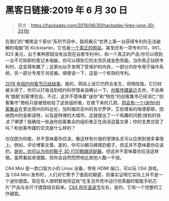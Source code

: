 # 黑客日链接:2019 年 6 月 30 日

> 原文：<https://hackaday.com/2019/06/30/hackaday-links-june-30-2019/>

在我们的“嘲笑这个家伙”系列节目中，我将展示“世界上第一台获得专利的无法破解的电脑”的 Kickstarter。它也是[一个真正的网站](https://microsafex.com/)，甚至还有一项专利(10，061，923 美元，出于某种原因没有出现在谷歌专利中)，和一个真正的产品:你可以得到一台不可拆卸的笔记本电脑，你可以得到它的太空灰或金色饰面。当你真正钻研专利时，这变得有趣了；这家伙似乎发明了受保护的内存，一部分内存专用于操作系统，另一部分专用于浏览器。顺便说一下，这是一个有效的专利。

[2019 年纽约创客节已经结束](https://makerfaire.com/new-york/)。是的，网站上说它仍然会发生，但相信我，它已经被关闭了，你可以打电话到纽约科学馆亲自确认一下。[创客传媒最近](https://hackaday.com/2019/06/07/maker-media-ceases-operations/)去世，不会再有‘旗舰’创客博览会。不过，这并不意味着“迷你”和“特色”的创客集市已经消亡:“创客集市”商标只是被授权给了这些组织者。在接下来的几周，[将会有一个(迷你)创客集会](https://makerfaire.com/map/)在爱达荷州的科达伦，加利福尼亚州的吉尔罗伊，艾伯塔省的埃德蒙顿，田纳西州的金斯波特，以及底特律的大城市。这就提出了一个有趣的问题:授权的钱*去了哪里*？我确信一些迷你创客集会的组织者正在阅读这篇文章；你的支票兑现了吗？和创客传媒的交流是什么样的？

仅仅因为你能，并不意味着你应该。像这样有价值的至理名言可以应用到很多事情上。例如，评论博客文章。是的，你可以朝马蜂窝扔棍子，但这并不意味着你应该扔。[是的，你可以为你的鞋子 3D 打印鞋跟适配器](https://www.reddit.com/r/3Dprinting/comments/c5tj4z/a_few_months_ago_i_designed_and_printed_custom/)，但这并不意味着你应该这样做。虽然看起来很酷，但你会自然而然地比其他人酷一千倍。

C64 Mini 是一款口袋大小的 Linux 设备，带有 HDMI 端口，可以玩 C64 游戏。当 C64 Mini 发布时，人们对它寄予了很高的期望，但事实证明它实际上并不是一个迷你键盘。现在有人很明智地将这些“在复古外壳中运行仿真器的智能手机芯片”产品与全尺寸键盘结合起来。[C64 将在圣诞节](https://www.pocket-lint.com/games/news/148463-the-c64-release-date-and-price-revealed-get-the-reimagined-commodore-64-by-christmas)左右，是的，它有一个完整的工作键盘。